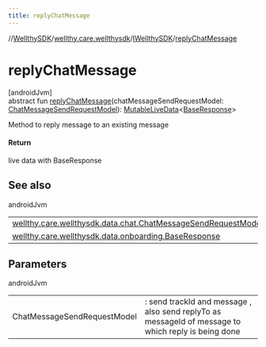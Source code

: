 ```yaml
---
title: replyChatMessage
---
```

//[WellthySDK](../../../index.html)/[wellthy.care.wellthysdk](../index.html)/[IWellthySDK](index.html)/[replyChatMessage](reply-chat-message.html)



# replyChatMessage



[androidJvm]\
abstract fun [replyChatMessage](reply-chat-message.html)(chatMessageSendRequestModel: [ChatMessageSendRequestModel](../../wellthy.care.wellthysdk.data.chat/-chat-message-send-request-model/index.html)): [MutableLiveData](https://developer.android.com/reference/kotlin/androidx/lifecycle/MutableLiveData.html)&lt;[BaseResponse](../../wellthy.care.wellthysdk.data.onboarding/-base-response/index.html)&gt;



Method to reply message to an existing message



#### Return



live data with BaseResponse



## See also


androidJvm

| | |
|---|---|
| [wellthy.care.wellthysdk.data.chat.ChatMessageSendRequestModel](../../wellthy.care.wellthysdk.data.chat/-chat-message-send-request-model/index.html) |  |
| [wellthy.care.wellthysdk.data.onboarding.BaseResponse](../../wellthy.care.wellthysdk.data.onboarding/-base-response/index.html) |  |



## Parameters


androidJvm

| | |
|---|---|
| ChatMessageSendRequestModel | : send trackId and  message , also send replyTo as messageId of message to which reply is being done |




